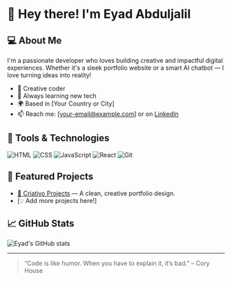 # 👋 Hey there! I'm Eyad Abduljalil

## 💻 About Me
I'm a passionate developer who loves building creative and impactful digital experiences. Whether it's a sleek portfolio website or a smart AI chatbot — I love turning ideas into reality!

- 🎨 Creative coder
- 🚀 Always learning new tech
- 🌍 Based in [Your Country or City]
- 📫 Reach me: [your-email@example.com] or on [LinkedIn](https://linkedin.com/in/your-profile)

## 🔧 Tools & Technologies
![HTML](https://img.shields.io/badge/HTML5-E34F26?logo=html5&logoColor=white)
![CSS](https://img.shields.io/badge/CSS3-1572B6?logo=css3&logoColor=white)
![JavaScript](https://img.shields.io/badge/JavaScript-F7DF1E?logo=javascript&logoColor=black)
![React](https://img.shields.io/badge/React-20232A?logo=react&logoColor=61DAFB)
![Git](https://img.shields.io/badge/Git-F05032?logo=git&logoColor=white)

## 📂 Featured Projects
- [🎨 Criativo Projects](https://github.com/EyadAbduljalil/portfolio) — A clean, creative portfolio design.
- [💡 Add more projects here!]

## 📈 GitHub Stats
![Eyad's GitHub stats](https://github-readme-stats.vercel.app/api?username=EyadAbduljalil&show_icons=true&theme=radical)

---

> “Code is like humor. When you have to explain it, it’s bad.” – Cory House

